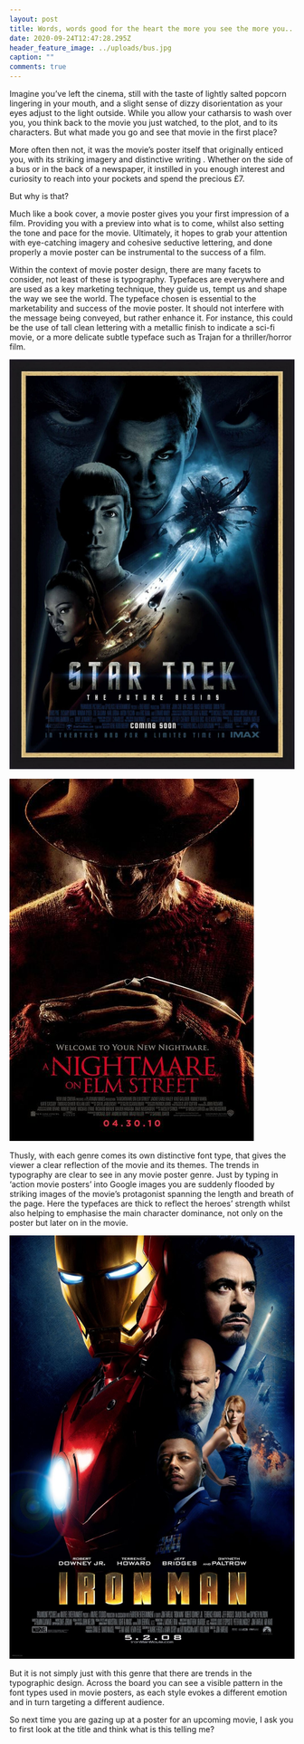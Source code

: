```yaml
---
layout: post
title: Words, words good for the heart the more you see the more you..
date: 2020-09-24T12:47:28.295Z
header_feature_image: ../uploads/bus.jpg
caption: ""
comments: true
---
```

Imagine you’ve left the cinema, still with the taste of lightly salted popcorn lingering in your mouth, and a slight sense of dizzy disorientation as your eyes adjust to the light outside. While you allow your catharsis to wash over you, you think back to the movie you just watched, to the plot, and to its characters. But what made you go and see that movie in the first place?

More often then not, it was the movie’s poster itself that originally enticed you, with its striking imagery and distinctive writing . Whether on the side of a bus or in the back of a newspaper, it instilled in you enough interest and curiosity to reach into your pockets and spend the precious £7. 

But why is that?

Much like a book cover, a movie poster gives you your first impression of a film. Providing you with a preview into what is to come, whilst also setting the tone and pace for the movie. Ultimately, it hopes to grab your attention with eye-catching imagery and cohesive seductive lettering, and done properly a movie poster can be instrumental to the success of a film.

Within the context of movie poster design, there are many facets to consider, not least of these is typography. Typefaces are everywhere and are used as a key marketing technique, they guide us, tempt us and shape the way we see the world. The typeface chosen is essential to the marketability and success of the movie poster. It should not interfere with the message being conveyed, but rather enhance it. For instance, this could be the use of tall clean lettering with a metallic finish to indicate a sci-fi movie, or a more delicate subtle typeface such as Trajan for a thriller/horror film.

![Star Trek movie poster-2009](../uploads/star-trek.jpg)

![Nightmare on Elm Street movie poster- 2010](../uploads/horror.jpg)

Thusly, with each genre comes its own distinctive font type, that gives the viewer a clear reflection of the movie and its themes. The trends in typography are clear to see in any movie poster genre. Just by typing in ‘action movie posters’ into Google images you are suddenly flooded by striking images of the movie’s protagonist spanning the length and breath of the page. Here the typefaces are thick to reflect the heroes’ strength whilst also helping to emphasise the main character dominance, not only on the poster but later on in the movie.

![Iron man movie poster- 2008](../uploads/iron-man.jpg)

But it is not simply just with this genre that there are trends in the typographic design. Across the board you can see a visible pattern in the font types used in movie posters, as each style evokes a different emotion and in turn targeting a different audience.

So next time you are gazing up at a poster for an upcoming movie, I ask you to first look at the title and think what is this telling me?